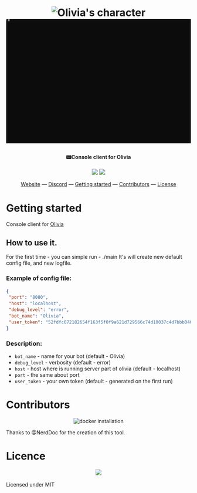 <h1 align="center">
  <br>
  <img src="https://olivia-ai.org/img/icons/olivia-with-text.png" alt="Olivia's character" width="300">
  <br>
  <img src="./olivia-cc.svg">
  <br>
</h1>

<h4 align="center">📟Console client for Olivia</h4>

<p align="center">
  <a href="https://goreportcard.com/report/github.com/olivia-ai/olivia-console"><img src="https://goreportcard.com/badge/github.com/olivia-ai/olivia-console"></a>
  <img src="https://github.com/olivia-ai/olivia-console/workflows/Format%20checker/badge.svg">
</p>

<p align="center">
  <a href="https://olivia-ai.org">Website</a> —
  <a href="https://discord.gg/wXDwTdy">Discord</a> —
  <a href="#getting-started">Getting started</a> —
  <a href="#contributors">Contributors</a> —
  <a href="#license">License</a>
</p>

# Getting started
Console client for [Olivia](https://github.com/olivia-ai/olivia)

## How to use it.
For the first time - you can simple run - ./main
It's will create new default config file, and new logfile.

### Example of config file:
```json
{
 "port": "8080",
 "host": "localhost",
 "debug_level": "error",
 "bot_name": "Olivia",
 "user_token": "52fdfc072182654f163f5f0f9a621d729566c74d10037c4d7bbb0407d1e2c64981855ad8681d0d86d1e91e00167939cb6694"
}
```

### Description:
* `bot_name` - name for your bot (default - Olivia)
* `debug_level` - verbosity (default - error)
* `host` - host where is running server part of olivia (default - localhost)
* `port` - the same about port
* `user_token` - your own token (default - generated on the first run)


# Contributors
<p align="center">
  <img alt="docker installation" height="85" src="https://i.imgur.com/6xr2zdp.png">
</p>

Thanks to @NerdDoc for the creation of this tool.

# Licence
<p align="center">
  <img src="https://i.imgur.com/9Xxtchv.png" height="90">
</p>

Licensed under MIT
